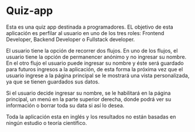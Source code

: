 # Quiz-app

Esta es una quiz app destinada a programadores. EL objetivo de esta aplicación es perfilar al usuario en uno de los tres roles: Frontend Developer, Backend Developer o Fullstack developer. 

El usuario tiene la opción de recorrer dos flujos. En uno de los flujos, el usuario tiene la opción de permanencer anónimo y no ingresar su nombre. En el otro flujo el usuario puede ingresar su nombre y éste será guardado para futuros ingresos a la aplicación, de esta forma la próxima vez que el usuario ingrese a la página principal se le mostrará una vista personalizada, ya que se tienen guardados sus datos. 

Si el usuario decide ingresar su nombre, se le habilitará en la página principal, un menú en la parte superior derecha, donde podrá ver su información o borrar toda su data si así lo desea. 

Toda la aplicación esta en inglés y los resultados no están basadas en ningún estudio o teoría científico.  


